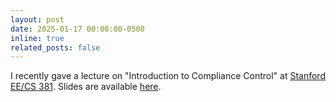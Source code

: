 ```yaml
---
layout: post
date: 2025-01-17 00:00:00-0500
inline: true
related_posts: false
---
```

I recently gave a lecture on "Introduction to Compliance Control" at [Stanford EE/CS 381](https://sites.google.com/view/win24-25-eecs-381/home). Slides are available [here](https://www.dropbox.com/scl/fi/4xg3notqen0wrbkyk59i1/Intro_to_compliance_control.pdf?rlkey=qrm58807j5q4irl2viyrp2df7&e=1&dl=0).

